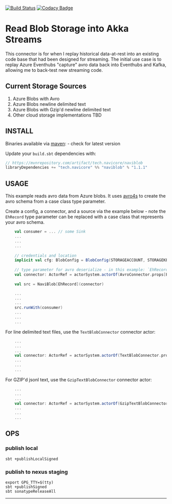 [![Build Status](https://travis-ci.org/navicore/naviblob.svg?branch=master)](https://travis-ci.org/navicore/naviblob)
[![Codacy Badge](https://api.codacy.com/project/badge/Grade/6b9e137785184eb4b91048e8da24a0e9)](https://www.codacy.com/app/navicore/naviblob?utm_source=github.com&amp;utm_medium=referral&amp;utm_content=navicore/naviblob&amp;utm_campaign=Badge_Grade)

# Read Blob Storage into Akka Streams

This connector is for when I replay historical data-at-rest into an
existing code base that had been designed for streaming.  The initial use
case is to replay Azure Eventhubs "capture" avro data back into Eventhubs
and Kafka, allowing me to back-test new streaming code.

## Current Storage Sources

1.  Azure Blobs with Avro
2.  Azure Blobs newline delimited text
3.  Azure Blobs with Gzip'd newline delimited text
4.  Other cloud storage implementations TBD

## INSTALL

Binaries available via [maven](https://mvnrepository.com/artifact/tech.navicore/naviblob): - check for latest version

Update your `build.sbt` dependencies with:
```scala
// https://mvnrepository.com/artifact/tech.navicore/naviblob
libraryDependencies += "tech.navicore" %% "naviblob" % "1.1.1"
```

## USAGE

This example reads avro data from Azure blobs.  It uses [avro4s] to create
the avro schema from a case class type parameter.

Create a config, a connector, and a source via the example below - note the
`EhRecord` type parameter can be replaced with a case class that represents your
avro schema.

```scala
    val consumer = ... // some Sink
    ...
    ...
    ...
    
    // credentials and location
    implicit val cfg: BlobConfig = BlobConfig(STORAGEACCOUNT, STORAGEKEY, CONTAINERNAME, STORAGEPATH)
    
    // type parameter for avro deserialize - in this example: `EhRecord`
    val connector: ActorRef = actorSystem.actorOf(AvroConnector.props[EhRecord])
    
    val src = NaviBlob[EhRecord](connector)

    ...
    ...
    ...
    src.runWith(consumer)
    ...
    ...
    ...
```

For line delimited text files, use the `TextBlobConnector` connector actor:

```scala
    ...
    ...
    ...
    val connector: ActorRef = actorSystem.actorOf(TextBlobConnector.props)
    ...
    ...
    ...
```

For GZIP'd jsonl text, use the `GzipTextBlobConnector` connector actor:

```scala
    ...
    ...
    ...
    val connector: ActorRef = actorSystem.actorOf(GzipTextBlobConnector.props)
    ...
    ...
    ...
```

## OPS

### publish local

```console
sbt +publishLocalSigned
```

### publish to nexus staging

```console
export GPG_TTY=$(tty)
sbt +publishSigned
sbt sonatypeReleaseAll
```

---
[avro4s]:https://github.com/sksamuel/avro4s

